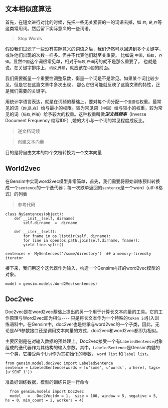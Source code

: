 ## 文本相似度算法
  首先，在短文进行对比的时候，先把一些无关紧要的一的词语去掉，如 `的`, `是`,`在`等这类常用词。然后留下实际意义的一些词语。
 > Stop Words

假设我们过滤了一些没有实际意义的词语之后，我们仍然可以回遇到多个关键字，或许他们出现的次数一样多。但并不代表他们就至关重要。
比如说 `中国`，`蚂蚁`，`养殖`。显然`中国`这个词很常见单，相对于`蚂蚁`,`养殖`闲的就不是那么重要了。
也就是说，在关键字排序上，`蚂蚁`,`养殖`，就应该在`中国`的前面。

我们需要衡量一个重要性调整系数，衡量一个词是不是常见。如果某个词比较少见，但是它在这篇文章中多次出现，
那么它很可能就反映了这篇文章的特性，正是我们需要的关键字。

用统计学语言表达，就是在词频的基础上，要对每个词分配一个`重要性`权重。最常见的词（`的`,`是`,`在`）给与最小的权限。较为常见词（`中国`）给与较小的权重，较为常见的词（`蚂蚁`,`养殖`）给予较大的权重。这种权重叫做***逆文档频率***（Inverse Document Frequency 缩写IDF）,她的大小与一个词的常见程度成反比。

>逆文档词频

>创建文本向量

目的是将自由文本的每个文档转换为一个文本向量


## World2vec

在Gensim中实现word2vec模型非常简单，首先，我们需要将原始训练预料转换成一个`sentence`的一个迭代器；每一次跌单返回的`sentence`是一个word（utf-8格式）的列表
> 参考代码

```
class NySentences(object):
	def __init__(self, dirname)
		self.dirname  =  dirname

	def __iter__(self):
		for fname in os.listdir(self, dirname):
		for line in open(os.path.join(self.dirname, fname)):
		yield line.split()

sentences =  MySentences('/some/directory')  ## a memory-firendly iterator
```

接下来，我们用这个迭代器作为输入，构造一个Gensim内奸的word2vec模型的对象。
```
model = gensim.models.Word2Vec(sentences)
```

## Doc2vec

Doc2vec是在word2vec基础上提出的另一个用于计算长文本向量的工具。它的工作原理与Word2vec即为相似----
只是将长文本作为一个特殊的`token id`引入训练语料中。在Gensim中，doc2ver也是继承与word2vec的一个子类，因此，无论是API参数接口还是调用文本向量的方式，doc2vec和word2vec都即为相似。

主要区别是在对输入数据的预处理上。Doc2vec接受一个有`LabeledSentence`对象组成的迭代器作为其结构的输入参数。其中，`LabeledSentence`是Gensim内健的一个类，它接受两个List作为其初始化的参数， `word list` 和 `label list`。

```
from gensim.model.doc2vec import LabeledSentence
sentence = LabeledSentence(words = [u'some', u'words', u'here], tags=[u'SENT_1'])
```

准备好训练数据，模型的训练只是一行命令
```
  from gensim.models import Doc2vec
  model   =   Doc2Vec(dm = 1,  size = 100, window = 5, negative = 5, hs = 0, min_count = 2, workers = 4)
```
